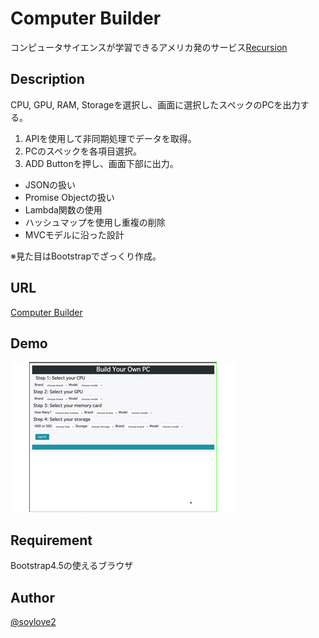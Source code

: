 # Computer Builder
コンピュータサイエンスが学習できるアメリカ発のサービス[Recursion](https://recursionist.io/)

## Description
CPU, GPU, RAM, Storageを選択し、画面に選択したスペックのPCを出力する。

1. APIを使用して非同期処理でデータを取得。
2. PCのスペックを各項目選択。
3. ADD Buttonを押し、画面下部に出力。

- JSONの扱い
- Promise Objectの扱い
- Lambda関数の使用
- ハッシュマップを使用し重複の削除
- MVCモデルに沿った設計

※見た目はBootstrapでざっくり作成。

## URL
[Computer Builder](https://soysan.github.io/Computer-Builder/) 

## Demo
![demo](./pics/demo.gif)

## Requirement
Bootstrap4.5の使えるブラウザ

## Author
[@soylove2](https://twitter.com/soylove2)
